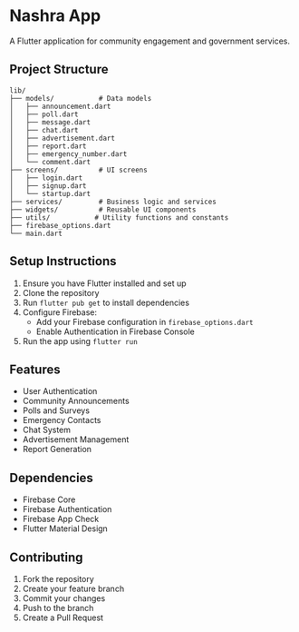# Nashra App

A Flutter application for community engagement and government services.

## Project Structure

```
lib/
├── models/           # Data models
│   ├── announcement.dart
│   ├── poll.dart
│   ├── message.dart
│   ├── chat.dart
│   ├── advertisement.dart
│   ├── report.dart
│   ├── emergency_number.dart
│   └── comment.dart
├── screens/          # UI screens
│   ├── login.dart
│   ├── signup.dart
│   └── startup.dart
├── services/         # Business logic and services
├── widgets/          # Reusable UI components
├── utils/           # Utility functions and constants
├── firebase_options.dart
└── main.dart
```

## Setup Instructions

1. Ensure you have Flutter installed and set up
2. Clone the repository
3. Run `flutter pub get` to install dependencies
4. Configure Firebase:
   - Add your Firebase configuration in `firebase_options.dart`
   - Enable Authentication in Firebase Console
5. Run the app using `flutter run`

## Features

- User Authentication
- Community Announcements
- Polls and Surveys
- Emergency Contacts
- Chat System
- Advertisement Management
- Report Generation

## Dependencies

- Firebase Core
- Firebase Authentication
- Firebase App Check
- Flutter Material Design

## Contributing

1. Fork the repository
2. Create your feature branch
3. Commit your changes
4. Push to the branch
5. Create a Pull Request
